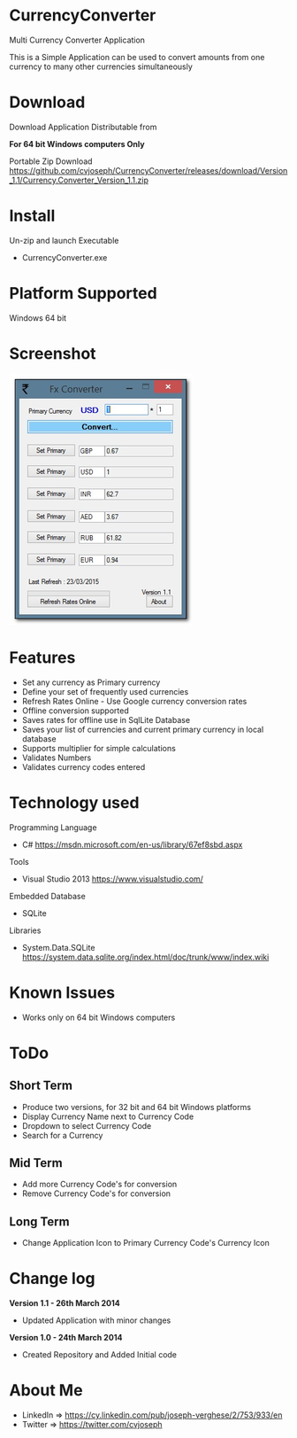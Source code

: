 # CurrencyConverter
Multi Currency Converter Application

This is a Simple Application can be used to convert amounts from one currency to many other currencies simultaneously

Download
============

Download Application Distributable from

**For 64 bit Windows computers Only**

Portable Zip Download 
https://github.com/cvjoseph/CurrencyConverter/releases/download/Version_1.1/Currency.Converter_Version_1.1.zip


Install
============
Un-zip and launch Executable 
- CurrencyConverter.exe


Platform Supported
============
Windows 64 bit


Screenshot
============
![Application Screenshot](https://github.com/cvjoseph/CurrencyConverter/blob/master/Screenshot1.jpg "Application Screenshot")

Features
============
- Set any currency as Primary currency
- Define your set of frequently used currencies 
- Refresh Rates Online - Use Google currency conversion rates
- Offline conversion supported
- Saves rates for offline use in SqlLite Database
- Saves your list of currencies and current primary currency in local database
- Supports multiplier for simple calculations 
- Validates Numbers
- Validates currency codes entered

Technology used
============

Programming Language
- C#
  https://msdn.microsoft.com/en-us/library/67ef8sbd.aspx

Tools
- Visual Studio 2013
  https://www.visualstudio.com/

Embedded Database
- SQLite 

Libraries
- System.Data.SQLite 
  https://system.data.sqlite.org/index.html/doc/trunk/www/index.wiki

Known Issues
============
- Works only on 64 bit Windows computers


ToDo
============

Short Term
------------
- Produce two versions, for 32 bit and 64 bit Windows platforms
- Display Currency Name next to Currency Code
- Dropdown to select Currency Code
- Search for a Currency

Mid Term
------------
- Add more Currency Code's for conversion
- Remove Currency Code's for conversion

Long Term
------------
- Change Application Icon to Primary Currency Code's Currency Icon


Change log
============

**Version 1.1 - 26th March 2014**
- Updated Application with minor changes

**Version 1.0 - 24th March 2014**
- Created Repository and Added Initial code


About Me
============
- LinkedIn => https://cy.linkedin.com/pub/joseph-verghese/2/753/933/en
- Twitter => https://twitter.com/cvjoseph

